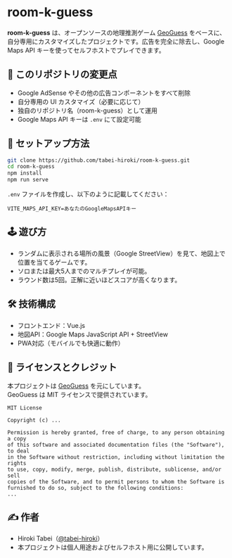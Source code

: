# room-k-guess

**room-k-guess** は、オープンソースの地理推測ゲーム [GeoGuess](https://github.com/GeoGuess/GeoGuess) をベースに、自分専用にカスタマイズしたプロジェクトです。広告を完全に除去し、Google Maps API キーを使ってセルフホストでプレイできます。

## 🔄 このリポジトリの変更点

- Google AdSense やその他の広告コンポーネントをすべて削除
- 自分専用の UI カスタマイズ（必要に応じて）
- 独自のリポジトリ名（room-k-guess）として運用
- Google Maps API キーは `.env` にて設定可能

## 🚀 セットアップ方法

```bash
git clone https://github.com/tabei-hiroki/room-k-guess.git
cd room-k-guess
npm install
npm run serve
```

`.env` ファイルを作成し、以下のように記載してください：

```env
VITE_MAPS_API_KEY=あなたのGoogleMapsAPIキー
```

## 🕹️ 遊び方

- ランダムに表示される場所の風景（Google StreetView）を見て、地図上で位置を当てるゲームです。
- ソロまたは最大5人までのマルチプレイが可能。
- ラウンド数は5回。正解に近いほどスコアが高くなります。

## 🛠 技術構成

- フロントエンド：Vue.js
- 地図API：Google Maps JavaScript API + StreetView
- PWA対応（モバイルでも快適に動作）

## 📄 ライセンスとクレジット

本プロジェクトは [GeoGuess](https://github.com/GeoGuess/GeoGuess) を元にしています。  
GeoGuess は MIT ライセンスで提供されています。

```
MIT License

Copyright (c) ...

Permission is hereby granted, free of charge, to any person obtaining a copy
of this software and associated documentation files (the "Software"), to deal
in the Software without restriction, including without limitation the rights
to use, copy, modify, merge, publish, distribute, sublicense, and/or sell
copies of the Software, and to permit persons to whom the Software is
furnished to do so, subject to the following conditions:
...
```

## ✍️ 作者

- Hiroki Tabei（[@tabei-hiroki](https://github.com/tabei-hiroki)）
- 本プロジェクトは個人用途およびセルフホスト用に公開しています。
